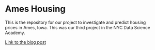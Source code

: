 # Ames Housing

This is the repository for our project to investigate and predict housing prices in Ames, Iowa.
This was our third project in the NYC Data Science Academy. 

[Link to the blog post](https://nycdatascience.com/blog/student-works/fitting-towards-ames-2/)
